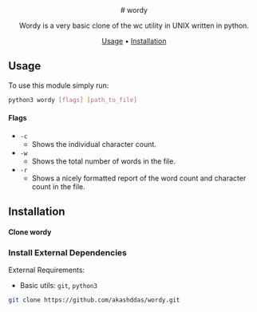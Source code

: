 <div align="center">
# wordy

Wordy is a very basic clone of the wc utility in UNIX written in python.

[Usage](#usage) • [Installation](#installation)

</div>

## Usage

To use this module simply run:

```sh
python3 wordy [flags] [path_to_file]
```

#### Flags

- `-c`
  - Shows the individual character count.
- `-w`
  - Shows the total number of words in the file.
- `-r`
  - Shows a nicely formatted report of the word count and character count in the file.

## Installation

#### Clone wordy

### Install External Dependencies

External Requirements:

- Basic utils: `git`, `python3`

```sh
git clone https://github.com/akashddas/wordy.git
```

